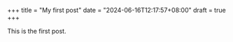 +++
title = "My first post"
date = "2024-06-16T12:17:57+08:00"
draft = true
+++

This is the first post.
